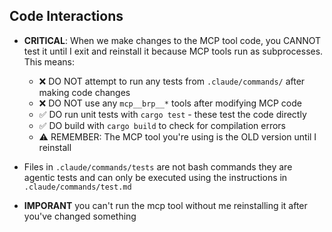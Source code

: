 ## Code Interactions
- **CRITICAL**: When we make changes to the MCP tool code, you CANNOT test it until I exit and reinstall it because MCP tools run as subprocesses. This means:
  - ❌ DO NOT attempt to run any tests from `.claude/commands/` after making code changes
  - ❌ DO NOT use any `mcp__brp__*` tools after modifying MCP code
  - ✅ DO run unit tests with `cargo test` - these test the code directly
  - ✅ DO build with `cargo build` to check for compilation errors
  - ⚠️ REMEMBER: The MCP tool you're using is the OLD version until I reinstall

- Files in `.claude/commands/tests` are not bash commands they are agentic tests and can only be executed using the instructions in `.claude/commands/test.md`
- **IMPORANT** you can't run the mcp tool without me reinstalling it after you've changed something